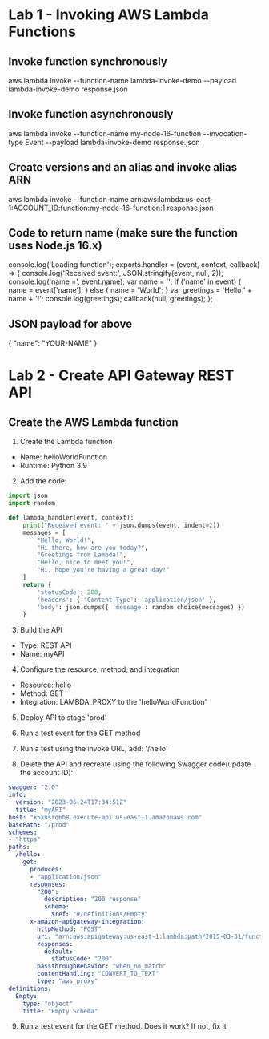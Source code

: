 # Lab 1 - Invoking AWS Lambda Functions

## Invoke function synchronously

aws lambda invoke --function-name lambda-invoke-demo --payload lambda-invoke-demo response.json

## Invoke function asynchronously

aws lambda invoke --function-name my-node-16-function --invocation-type Event --payload lambda-invoke-demo response.json

## Create versions and an alias and invoke alias ARN

aws lambda invoke --function-name arn:aws:lambda:us-east-1:ACCOUNT_ID:function:my-node-16-function:1 response.json

## Code to return name (make sure the function uses Node.js 16.x)

console.log('Loading function');
exports.handler = (event, context, callback) => {
   console.log('Received event:',
      JSON.stringify(event, null, 2));
   console.log('name =', event.name);
   var name = '';
   if ('name' in event) {
      name = event['name'];
   } else {
      name = 'World';
   }
   var greetings = 'Hello ' + name + '!';
   console.log(greetings);
   callback(null, greetings);
};

## JSON payload for above

{
    "name": "YOUR-NAME"
}

# Lab 2 - Create API Gateway REST API

## Create the AWS Lambda function

1. Create the Lambda function
- Name: helloWorldFunction
- Runtime: Python 3.9

2. Add the code:

```python
import json
import random

def lambda_handler(event, context):
    print("Received event: " + json.dumps(event, indent=2))
    messages = [
        "Hello, World!",
        "Hi there, how are you today?",
        "Greetings from Lambda!",
        "Hello, nice to meet you!",
        "Hi, hope you're having a great day!"
    ]
    return {
        'statusCode': 200,
        'headers': { 'Content-Type': 'application/json' },
        'body': json.dumps({ 'message': random.choice(messages) })
    }
```

3. Build the API
- Type: REST API
- Name: myAPI

4. Configure the resource, method, and integration
- Resource: hello
- Method: GET
- Integration: LAMBDA_PROXY to the 'helloWorldFunction'

5. Deploy API to stage 'prod'

6. Run a test event for the GET method

7. Run a test using the invoke URL, add: '/hello'

8. Delete the API and recreate using the following Swagger code(update the account ID):

```yaml
swagger: "2.0"
info:
  version: "2023-06-24T17:34:51Z"
  title: "myAPI"
host: "k5xnsrq6h8.execute-api.us-east-1.amazonaws.com"
basePath: "/prod"
schemes:
- "https"
paths:
  /hello:
    get:
      produces:
      - "application/json"
      responses:
        "200":
          description: "200 response"
          schema:
            $ref: "#/definitions/Empty"
      x-amazon-apigateway-integration:
        httpMethod: "POST"
        uri: "arn:aws:apigateway:us-east-1:lambda:path/2015-03-31/functions/arn:aws:lambda:us-east-1:ACCOUNT_ID:function:helloWorldFunction/invocations"
        responses:
          default:
            statusCode: "200"
        passthroughBehavior: "when_no_match"
        contentHandling: "CONVERT_TO_TEXT"
        type: "aws_proxy"
definitions:
  Empty:
    type: "object"
    title: "Empty Schema"
```
9. Run a test event for the GET method. Does it work? If not, fix it

